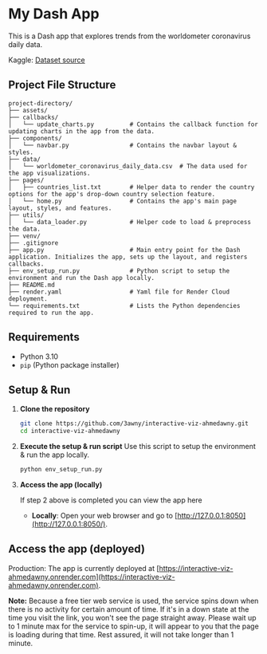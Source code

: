 # My Dash App

This is a Dash app that explores trends from the worldometer coronavirus daily data.

Kaggle: [Dataset source](https://www.kaggle.com/datasets/josephassaker/covid19-global-dataset)

## Project File Structure

```
project-directory/
├── assets/
├── callbacks/
│   └── update_charts.py          # Contains the callback function for updating charts in the app from the data.
├── components/
│   └── navbar.py                 # Contains the navbar layout & styles.
├── data/
│   └── worldometer_coronavirus_daily_data.csv  # The data used for the app visualizations.
├── pages/
│   ├── countries_list.txt        # Helper data to render the country options for the app's drop-down country selection feature.
│   └── home.py                   # Contains the app's main page layout, styles, and features.
├── utils/
│   └── data_loader.py            # Helper code to load & preprocess the data.
├── venv/
├── .gitignore
├── app.py                        # Main entry point for the Dash application. Initializes the app, sets up the layout, and registers callbacks.
├── env_setup_run.py              # Python script to setup the environment and run the Dash app locally.
├── README.md
├── render.yaml                   # Yaml file for Render Cloud deployment.
└── requirements.txt              # Lists the Python dependencies required to run the app.
```

## Requirements

- Python 3.10
- `pip` (Python package installer)

## Setup & Run

1. **Clone the repository**

    ```sh
    git clone https://github.com/3awny/interactive-viz-ahmedawny.git
    cd interactive-viz-ahmedawny
    ```

2. **Execute the setup & run script**
    Use this script to setup the environment & run the app locally.
    ```sh
    python env_setup_run.py
    ```

3. **Access the app (locally)**
    
    If step 2 above is completed you can view the app here
    - **Locally**: Open your web browser and go to [http://127.0.0.1:8050](http://127.0.0.1:8050/).


## Access the app (deployed)

Production: The app is currently deployed at [https://interactive-viz-ahmedawny.onrender.com](https://interactive-viz-ahmedawny.onrender.com).

**Note:** Because a free tier web service is used, the service spins down when there is no activity for certain amount of time. If it's in a down state at the time you visit the link, you won't see the page straight away. Please wait up to 1 minute max for the service to spin-up, it will appear to you that the page is loading during that time. Rest assured, it will not take longer than 1 minute.
